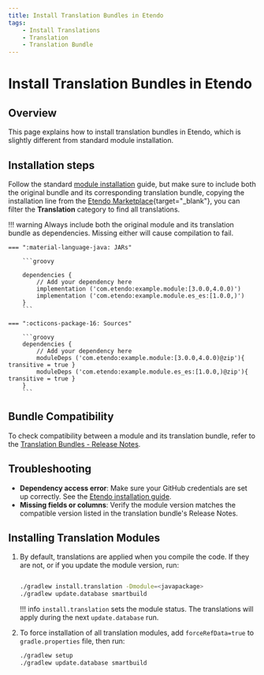 ```yaml
---
title: Install Translation Bundles in Etendo
tags:
    - Install Translations
    - Translation
    - Translation Bundle
---
```


# Install Translation Bundles in Etendo

## Overview
This page explains how to install translation bundles in Etendo, which is slightly different from standard module installation.

## Installation steps

Follow the standard [module installation](./install-modules-in-etendo.md) guide, but make sure to include both the original bundle and its corresponding translation bundle, copying the installation line from the [Etendo Marketplace](https://marketplace.etendo.cloud/#/modules?page=1&category=0821B7B067004CD0BAD7A583B2BA9FD2){target="_blank"}, you can filter the **Translation** category to find all translations.

!!! warning
    Always include both the original module and its translation bundle as dependencies. Missing either will cause compilation to fail.

    === ":material-language-java: JARs"

        ```groovy

        dependencies {
            // Add your dependency here
            implementation ('com.etendo:example.module:[3.0.0,4.0.0)')
            implementation ('com.etendo:example.module.es_es:[1.0.0,)')
        }
        ```

    === ":octicons-package-16: Sources"

        ```groovy
        dependencies {
            // Add your dependency here
            moduleDeps ('com.etendo:example.module:[3.0.0,4.0.0)@zip'){ transitive = true }
            moduleDeps ('com.etendo:example.module.es_es:[1.0.0,)@zip'){ transitive = true }
        }
        ```

## Bundle Compatibility

To check compatibility between a module and its translation bundle, refer to the [Translation Bundles - Release Notes](../../../../whats-new/release-notes/etendo-classic/translation-bundles/warehouse-extensions-es_es/release-notes.md).

## Troubleshooting

- **Dependency access error**: Make sure your GitHub credentials are set up correctly. See the [Etendo installation guide](../../../../getting-started/installation.md).
- **Missing fields or columns**: Verify the module version matches the compatible version listed in the translation bundle's Release Notes.

## Installing Translation Modules

1. By default, translations are applied when you compile the code. If they are not, or if you update the module version, run:

    ```bash title="Terminal"

    ./gradlew install.translation -Dmodule=<javapackage>
    ./gradlew update.database smartbuild
    ```

    !!! info
        `install.translation` sets the module status. The translations will apply during the next `update.database` run.

2. To force installation of all translation modules, add `forceRefData=true` to `gradle.properties` file,  then run:

    ```bash title="Terminal"
    ./gradlew setup
    ./gradlew update.database smartbuild
    ```